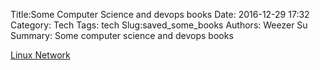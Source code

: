 Title:Some Computer Science and devops books 
Date: 2016-12-29 17:32
Category: Tech
Tags: tech
Slug:saved_some_books 
Authors: Weezer Su
Summary: Some computer science and devops books

[Linux Network](/pdfs/linuxnet.pdf)

